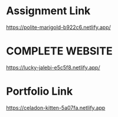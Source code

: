 # Assignment Link  
https://polite-marigold-b922c6.netlify.app/

# COMPLETE WEBSITE
https://lucky-jalebi-e5c5f8.netlify.app/
# Portfolio Link
https://celadon-kitten-5a07fa.netlify.app
